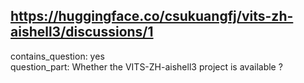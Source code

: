 ## https://huggingface.co/csukuangfj/vits-zh-aishell3/discussions/1

contains_question: yes  
question_part: Whether the VITS-ZH-aishell3 project is available ?